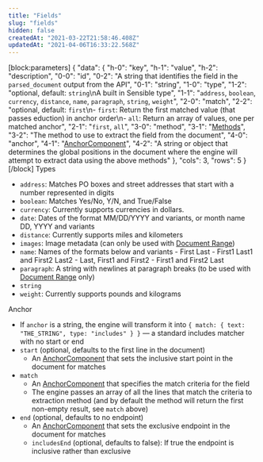 ```yaml
---
title: "Fields"
slug: "fields"
hidden: false
createdAt: "2021-03-22T21:58:46.408Z"
updatedAt: "2021-04-06T16:33:22.568Z"
---
```

[block:parameters]
{
  "data": {
    "h-0": "key",
    "h-1": "value",
    "h-2": "description",
    "0-0": "id",
    "0-2": "A string that identifies the field in the `parsed_document` output from the API",
    "0-1": "string",
    "1-0": "type",
    "1-2": "optional, default: `string`\nA built in Sensible type",
    "1-1": "`address`, `boolean`, `currency`, `distance`, `name`, `paragraph`, `string`, `weight`",
    "2-0": "match",
    "2-2": "optional, default: `first`\n- `first`: Return the first matched value (that passes eduction) in anchor order\n- `all`: Return an array of values, one per matched anchor",
    "2-1": "`first`, `all`",
    "3-0": "method",
    "3-1": "[Methods](ref:methods)",
    "3-2": "The method to use to extract the field from the document",
    "4-0": "anchor",
    "4-1": "[AnchorComponent](ref:anchorcomponent)",
    "4-2": "A string or object that determines the global positions in the document where the engine will attempt to extract data using the above methods"
  },
  "cols": 3,
  "rows": 5
}
[/block]
Types
- `address`: Matches PO boxes and street addresses that start with a number represented in digits
- `boolean`: Matches Yes/No, Y/N, and True/False
- `currency`: Currently supports currencies in dollars. 
- `date`: Dates of the format MM/DD/YYYY and variants, or month name DD, YYYY and variants
- `distance`: Currently supports miles and kilometers
- `images`: Image metadata (can only be used with [Document Range](ref:documentrange))
- `name`: Names of the formats below and variants
                - First Last
                - First1 Last1 and First2 Last2
                - Last, First1 and First2
                - First1 and First2 Last
- `paragraph`: A string with newlines at paragraph breaks (to be used with [Document Range](ref:documentrange) only)
- `string`
- `weight`: Currently supports pounds and kilograms

Anchor
- If `anchor` is a string, the engine will transform it into `{ match: { text: "THE_STRING", type: "includes" } }` — a standard includes matcher with no start or end
- `start` (optional, defaults to the first line in the document)
    - An [AnchorComponent](ref:anchorcomponent)  that sets the inclusive start point in the document for matches
- `match`
    - An [AnchorComponent](ref:anchorcomponent)  that specifies the match criteria for the field
    - The engine passes an array of all the lines that match the criteria to extraction method (and by default the method will return the first non-empty result, see `match` above)
- `end` (optional, defaults to no endpoint)
    - An [AnchorComponent](ref:anchorcomponent)  that sets the exclusive endpoint in the document for matches
    - `includesEnd` (optional, defaults to false): If true the endpoint is inclusive rather than exclusive